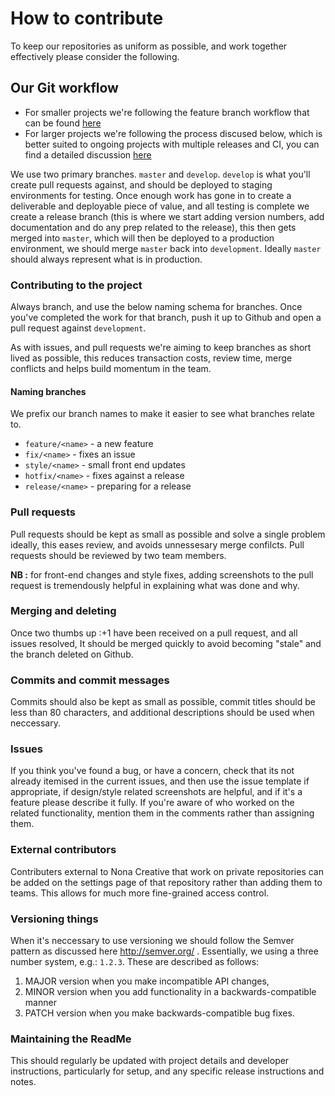 # How to contribute
To keep our repositories as uniform as possible, and work together effectively please consider the following.

## Our Git workflow

* For smaller projects we're following the feature branch workflow that can be found [here](https://www.atlassian.com/git/tutorials/comparing-workflows/feature-branch-workflow)
* For larger projects we're following the process discused below, which is better suited to ongoing projects with multiple releases and CI, you can find a detailed discussion [here](https://www.atlassian.com/git/tutorials/comparing-workflows/gitflow-workflow)

We use two primary branches. `master` and `develop`. `develop` is what you'll create pull requests against, and should be deployed to staging environments for testing. Once enough work has gone in to create a deliverable and deployable piece of value, and all testing is complete we create a release branch (this is where we start adding version numbers, add documentation and do any prep related to the release), this then gets merged into `master`, which will then be deployed to a production environment,  we should merge `master` back into `development`.  Ideally `master` should always represent what is in production.


### Contributing to the project
Always branch, and use the below naming schema for branches. Once you've completed the work for that branch, push it up to Github and open a pull request against `development`.

As with issues, and pull requests we're aiming to keep branches as short lived as possible, this reduces transaction costs, review time, merge conflicts and helps build momentum in the team.


#### Naming branches
We prefix our branch names to make it easier to see what branches relate to.

* `feature/<name>`  - a new feature
* `fix/<name>` - fixes an issue
* `style/<name>` - small front end updates
* `hotfix/<name>` - fixes against a release
* `release/<name>` - preparing for a release


### Pull requests
Pull requests should be kept as small as possible and solve a single problem ideally, this eases review, and avoids unnessesary merge confilcts. Pull requests should be reviewed by two team members.

**NB :** for front-end changes and style fixes, adding screenshots to the pull request is tremendously helpful in explaining what was done and why.

### Merging and deleting
Once two thumbs up :+1 have been received on a pull request, and all issues resolved, It should be merged quickly to avoid becoming "stale" and the branch deleted on Github.

### Commits and commit messages
Commits should also be kept as small as possible, commit titles should be less than 80 characters, and additional descriptions should be used when neccessary.

### Issues
If you think you've found a bug, or have a concern, check that its not already itemised in the current issues, and then use the issue template if appropriate, if design/style related screenshots are helpful, and if it's a feature please describe it fully.  If you're aware of who worked on the related functionality, mention them in the comments rather than assigning them.


### External contributors
Contributers external to Nona Creative that work on private repositories can be added on the settings page of that repository rather than adding them to teams. This allows for much more fine-grained access control.


### Versioning things
When it's neccessary to use versioning we should follow the Semver pattern as discussed here http://semver.org/ .  Essentially, we using a three number system, e.g.: `1.2.3`.  These are described as follows:

1. MAJOR version when you make incompatible API changes,
2. MINOR version when you add functionality in a backwards-compatible manner
3. PATCH version when you make backwards-compatible bug fixes.


### Maintaining the ReadMe
This should regularly be updated with project details and developer instructions, particularly for setup, and any specific release instructions and notes.
